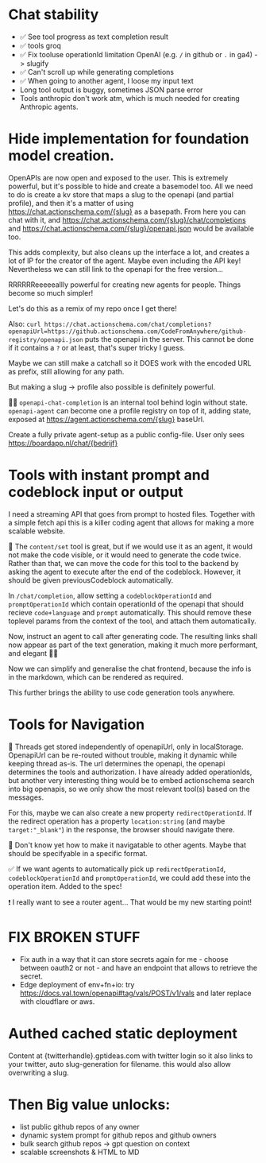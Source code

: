 # Chat stability

- ✅ See tool progress as text completion result
- ✅ tools groq
- ✅ Fix tooluse operationId limitation OpenAI (e.g. `/` in github or `.` in ga4) -> slugify
- ✅ Can't scroll up while generating completions
- ✅ When going to another agent, I loose my input text
- Long tool output is buggy, sometimes JSON parse error
- Tools anthropic don't work atm, which is much needed for creating Anthropic agents.

# Hide implementation for foundation model creation.

OpenAPIs are now open and exposed to the user. This is extremely powerful, but it's possible to hide and create a basemodel too. All we need to do is create a kv store that maps a slug to the openapi (and partial profile), and then it's a matter of using https://chat.actionschema.com/{slug} as a basepath. From here you can chat with it, and https://chat.actionschema.com/{slug}/chat/completions and https://chat.actionschema.com/{slug}/openapi.json would be available too.

This adds complexity, but also cleans up the interface a lot, and creates a lot of IP for the creator of the agent. Maybe even including the API key! Nevertheless we can still link to the openapi for the free version...

RRRRRReeeeeallly powerful for creating new agents for people. Things become so much simpler!

Let's do this as a remix of my repo once I get there!

Also: `curl https://chat.actionschema.com/chat/completions?openapiUrl=https://github.actionschema.com/CodeFromAnywhere/github-registry/openapi.json` puts the openapi in the server. This cannot be done if it contains a `?` or at least, that's super tricky I guess.

Maybe we can still make a catchall so it DOES work with the encoded URL as prefix, still allowing for any path.

But making a slug -> profile also possible is definitely powerful.

🤔🔥 `openapi-chat-completion` is an internal tool behind login without state. `openapi-agent` can become one a profile registry on top of it, adding state, exposed at https://agent.actionschema.com/{slug} baseUrl.

Create a fully private agent-setup as a public config-file. User only sees https://boardapp.nl/chat/{bedrijf}

# Tools with instant prompt and codeblock input or output

I need a streaming API that goes from prompt to hosted files. Together with a simple fetch api this is a killer coding agent that allows for making a more scalable website.

🤔 The `content/set` tool is great, but if we would use it as an agent, it would not make the code visible, or it would need to generate the code twice. Rather than that, we can move the code for this tool to the backend by asking the agent to execute after the end of the codeblock. However, it should be given previousCodeblock automatically.

In `/chat/completion`, allow setting a `codeblockOperationId` and `promptOperationId` which contain operationId of the openapi that should recieve `code+language` and `prompt` automatically. This should remove these toplevel params from the context of the tool, and attach them automatically.

Now, instruct an agent to call after generating code. The resulting links shall now appear as part of the text generation, making it much more performant, and elegant 💪🔥

Now we can simplify and generalise the chat frontend, because the info is in the markdown, which can be rendered as required.

This further brings the ability to use code generation tools anywhere.

<!--
After I have this, create a tool that stream responds the first codeblock with keep-alive and stops at the end. This tool can be used from `generateHtmlMiddleware` and I never need to think about HTML anymore. The LOC of all my repos become much smaller!
-->

<!--
Insight: this is my core competency, as it will improve the API. I'm wasting too much time on frontend, I can test programatically!
-->

# Tools for Navigation

🤔 Threads get stored independently of openapiUrl, only in localStorage. OpenapiUrl can be re-routed without trouble, making it dynamic while keeping thread as-is. The url determines the openapi, the openapi determines the tools and authorization. I have already added operationIds, but another very interesting thing would be to embed actionschema search into big openapis, so we only show the most relevant tool(s) based on the messages.

For this, maybe we can also create a new property `redirectOperationId`. If the redirect operation has a property `location:string` (and maybe `target:"_blank"`) in the response, the browser should navigate there.

🤔 Don't know yet how to make it navigatable to other agents. Maybe that should be specifyable in a specific format.

✅ If we want agents to automatically pick up `redirectOperationId`, `codeblockOperationId` and `promptOperationId`, we could add these into the operation item. Added to the spec!

❗️ I really want to see a router agent... That would be my new starting point!

# FIX BROKEN STUFF

- Fix auth in a way that it can store secrets again for me - choose between oauth2 or not - and have an endpoint that allows to retrieve the secret.
- Edge deployment of env+fn+io: try https://docs.val.town/openapi#tag/vals/POST/v1/vals and later replace with cloudflare or aws.

# Authed cached static deployment

Content at {twitterhandle}.gptideas.com with twitter login so it also links to your twitter, auto slug-generation for filename. this would also allow overwriting a slug.

# Then Big value unlocks:

- list public github repos of any owner
- dynamic system prompt for github repos and github owners
- bulk search github repos -> gpt question on context
- scalable screenshots & HTML to MD
